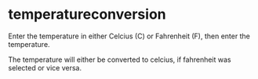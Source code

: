 # temperatureconversion

Enter the temperature in either Celcius (C) or Fahrenheit (F), then enter the temperature.

The temperature will either be converted to celcius, if fahrenheit was selected or vice versa.
